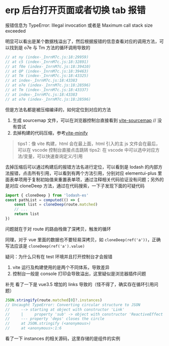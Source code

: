 # erp 后台打开页面或者切换 tab 报错

报错信息为 TypeError: Illegal invocation 或者是 Maximum call stack size exceeded

明显可以看出是某个数据栈溢出了，然后根据报错的信息查看对应的调用方法，可以找到是 o7e 与 Tm 方法的循环调用导致的
``` js
// at ny (index-_InrnM7c.js:18:29959)
// at c5 (index-_InrnM7c.js:18:32891)
// at f0e (index-_InrnM7c.js:18:39410)
// at QP (index-_InrnM7c.js:18:39463)
// at Tm (index-_InrnM7c.js:18:43325)
// at index-_InrnM7c.js:18:43383
// at o7e (index-_InrnM7c.js:18:28596)
// at Tm (index-_InrnM7c.js:18:43337)
// at index-_InrnM7c.js:18:43383
// at o7e (index-_InrnM7c.js:18:28596)

```

但是方法名都是被压缩编译的，如何定位到对应的方法
1. 生成 sourcemap 文件，可以在浏览器控制台直接看到 [vite-sourcemap](https://cn.vitejs.dev/config/build-options.html#build-sourcemap) // 没有尝试
2. 去掉构建的代码压缩，参考[vite-minify](https://cn.vitejs.dev/config/build-options.html#build-minify)

> tips1：像 vite 构建，html 会在最上面，html 引入的主 js 文件会在最后，可以在 vscode 控制台直接点击跳转
> tips2: 在 vscode 中可以选中对应方法/变量，可以快速查询定义/引用

去掉压缩后可以通过构建后的报错方法名进行定位，可以看到是 lodash 的内部方法报错，点击所有引用，可以看到有两个方法引用，分别对应 elementui-plus 里面表单项用于复制初始值来重置表单项，通过注释相关代码验证没有问题；另外的是对应 cloneDeep 方法，通过在代码搜索，一下子发现下面的可疑代码

```js
import { cloneDeep } from 'lodash-es'
const pathList = computed(() => {
    const list = cloneDeep(route.matched)
    // ...
    return list
})
```

问题就在于对 route 的路由栈做了深拷贝，触发的循环

同理，对于 vue 里面的数据也不要轻易深拷贝，如 `cloneDeep(ref('a'))`，正确写法应该是 `cloneDeep(ref('a').value)`

疑问：为什么只有在 test 环境并且打开控制台才会报错

1. vite 运行及构建使用的是两个不同体系，导致差异
2. 控制台一般是 console 打印会导致溢出，这里疑似是浏览器插件问题

补充 看了一下是 vue3.5 增加的 links 导致的（怪不得了，确实存在循环引用问题）
```js
JSON.stringify(route.matched[0]?.instances)
// Uncaught TypeError: Converting circular structure to JSON
//     --> starting at object with constructor 'Link'
//     |     property 'sub' -> object with constructor 'ReactiveEffect'
//     --- property 'deps' closes the circle
//     at JSON.stringify (<anonymous>)
//     at <anonymous>:1:6
```
看了一下 instances 的相关源码，这里存储的是组件的实例
